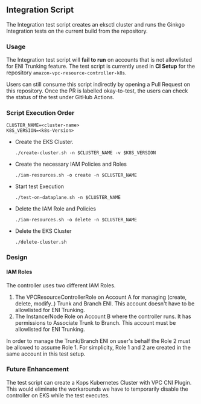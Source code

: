 ## Integration Script
The Integration test script creates an eksctl cluster and runs the Ginkgo Integration tests on the current build from the repository.
### Usage
The Integration test script will **fail to run** on accounts that is not allowlisted for ENI Trunking feature. The test script is currently used in **CI Setup** for the repository `amazon-vpc-resource-controller-k8s`.

Users can still consume this script indirectly by opening a Pull Request on this repository. Once the PR is labelled okay-to-test, the users can check the status of the test under GitHub Actions.

### Script Execution Order
```
CLUSTER_NAME=<cluster-name>
K8S_VERSION=<k8s-Version>
```

- Create the EKS Cluster.
  ```
  ./create-cluster.sh -n $CLUSTER_NAME -v $K8S_VERSION
  ```
- Create the necessary IAM Policies and Roles
  ```
  ./iam-resources.sh -o create -n $CLUSTER_NAME
  ```
- Start test Execution
  ```
  ./test-on-dataplane.sh -n $CLUSTER_NAME
  ```
- Delete the IAM Role and Policies
  ```
  ./iam-resources.sh -o delete -n $CLUSTER_NAME
  ```
- Delete the EKS Cluster
  ```
  ./delete-cluster.sh
  ```

### Design

#### IAM Roles

The controller uses two different IAM Roles.

1. The VPCResourceControllerRole on Account A for managing (create, delete, modify..) Trunk and Branch ENI. This account doesn't have to be allowlisted for ENI Trunking.
2. The Instance/Node Role on Account B where the controller runs. It has permissions to Associate Trunk to Branch. This account must be allowlisted for ENI Trunking.

In order to manage the Trunk/Branch ENI on user's behalf the Role 2 must be allowed to assume Role 1. For simplicity, Role 1 and 2 are created in the same account in this test setup.

### Future Enhancement
The test script can create a Kops Kubernetes Cluster with VPC CNI Plugin. This would eliminate the workarounds we have to temporarily disable the controller on EKS while the test executes.